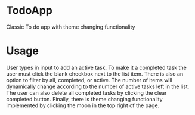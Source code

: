# TodoApp
Classic To do app with theme changing functionality


# Usage 

User types in input to add an active task. To make it a completed task the user must click the blank checkbox next to the list item. There is also an option to filter by 
all, completed, or active. The number of items will dynamically change according to the number of active tasks left in the list. The user can also delete all completed tasks by clicking the clear completed button. Finally, there is theme changing functionality implemented by clicking the moon in the top right of the page. 

